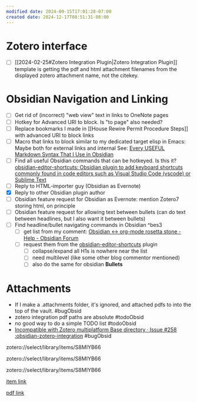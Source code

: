```yaml
---
modified date: 2024-09-15T17:01:28-07:00
created date: 2024-12-17T08:51:31-08:00
---
```

# Zotero interface
- [ ] [[2024-02-25#Zotero Integration Plugin|Zotero Integration Plugin]] template is getting the pdf and html attachment filenames from the displayed zotero attachment name, not the citekey.
# Obsidian Navigation and Linking
- [ ] Get rid of (incorrect) "web view" text in links to OneNote pages
- [ ] Hotkey for Advanced URI to block.  Is "to page" also needed?
- [ ] Replace bookmarks I made in [[House Rewire Permit Procedure Steps]] with advanced URI to block links
- [ ] Macro that links to block similar to my dedicated target elisp in Emacs: Maybe both for external links and internal 
      See: [Every USEFUL Markdown Syntax That I Use in Obsidian](https://youtu.be/d8fXEhWy_rY?t=196)
- [ ] Find all useful Obsidian commands that can be hotkeyed.  Is this it?
      [obsidian-editor-shortcuts: Obsidian plugin to add keyboard shortcuts commonly found in code editors such as Visual Studio Code (vscode) or Sublime Text](https://github.com/timhor/obsidian-editor-shortcuts)
- [ ] Reply to HTML-importer guy (Obsidian as Evernote)
- [x] Reply to other Obsidian plugin author
- [ ] Obsidian feature request for Obsidian as Evernote: mention Zotero7 storing html, on principle
- [ ] Obsidian feature request for allowing text between bullets (can do text between headlines, but I also want it between bullets)
- [ ] Find headline/bullet navigating commands in Obsidian  ^bes3
	- [ ] get list from my comment: [Obsidian <-> org-mode rosetta stone - Help - Obsidian Forum](https://forum.obsidian.md/t/obsidian-org-mode-rosetta-stone/65019/2?u=scotto)
	- [ ] request them from the [obsidian-editor-shortcuts](https://github.com/timhor/obsidian-editor-shortcuts) plugin
		- [ ] collapse/expand all H1s is nowhere near the list
		- [ ] need multilevel (like some other blog commentor mentioned)
		- [ ] also do the same for obsidian **Bullets**

# Attachments
-  If I make a .attachments folder, it's ignored, and attached pdfs to into the top of the vault. #bugObsid 
- zotero integration pdf paths are absolute #todoObsid
- no good way to do a simple TODO list #todoObsid 
- [Incompatible with Zotero multiplatform Base directory · Issue #258 :obsidian-zotero-integration](https://github.com/mgmeyers/obsidian-zotero-integration/issues/258) #bugObsid 

zotero://select/library/items/S8MIYB66

zotero://select/library/items/S8MIYB66

zotero://select/library/items/S8MIYB66

[item link](zotero://select/library/items/VE3UYGY7)

[pdf link](zotero://select/library/items/2ABDRMCY?page=3)